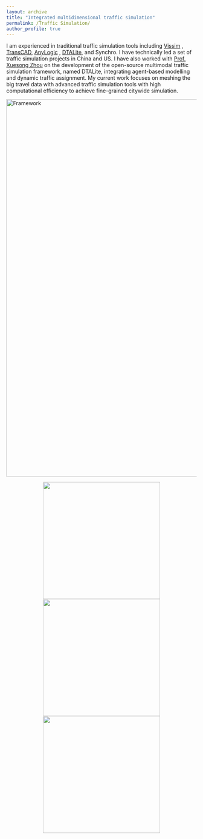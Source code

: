 ```yaml
---
layout: archive
title: "Integrated multidimensional traffic simulation"
permalink: /Traffic Simulation/
author_profile: true
---
```



I am experienced in traditional traffic simulation tools including [Vissim](https://zhuanlan.zhihu.com/p/38350957)
, [TransCAD](https://zhuanlan.zhihu.com/p/61273834), [AnyLogic](https://zhuanlan.zhihu.com/p/66526593)
, [DTALite](https://zhuanlan.zhihu.com/p/152268601), and Synchro.
I have technically led a set of traffic simulation projects in China and US.
I have also worked with [Prof. Xuesong Zhou](https://isearch.asu.edu/profile/2182101) on the development of the
open-source multimodal traffic simulation framework, named DTALite, integrating agent-based modelling and dynamic
traffic assignment.
My current work focuses on meshing the big travel data with advanced traffic simulation tools with high computational
efficiency to achieve fine-grained citywide simulation.

<img src="https://songhuahu-umd.github.io/images/FF6.png" width="1000" title='Framework'/>

<p align="center">
<img src="https://songhuahu-umd.github.io/images/FF61.gif" width="310" hspace="5"/> 
<img src="https://songhuahu-umd.github.io/images/FF62.jpg" width="310" hspace="5"/>
<img src="https://songhuahu-umd.github.io/images/FF63.png" width="310" hspace="5"/> 
</p>